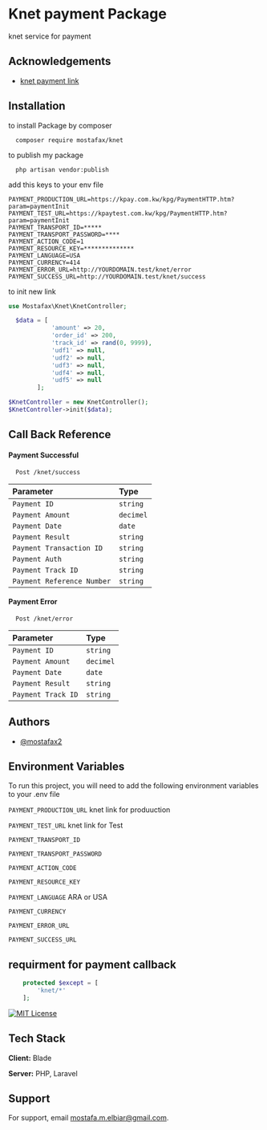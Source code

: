 
# Knet payment Package

knet service for payment


## Acknowledgements

 - [knet payment link ](hhttps://www.knet.com.kw/)



## Installation



to install Package by composer

```composer
  composer require mostafax/knet
```

to publish my package

```composer
  php artisan vendor:publish 
```

add this keys to your env file

```env
PAYMENT_PRODUCTION_URL=https://kpay.com.kw/kpg/PaymentHTTP.htm?param=paymentInit
PAYMENT_TEST_URL=https://kpaytest.com.kw/kpg/PaymentHTTP.htm?param=paymentInit
PAYMENT_TRANSPORT_ID=*****
PAYMENT_TRANSPORT_PASSWORD=****
PAYMENT_ACTION_CODE=1
PAYMENT_RESOURCE_KEY=**************
PAYMENT_LANGUAGE=USA
PAYMENT_CURRENCY=414
PAYMENT_ERROR_URL=http://YOURDOMAIN.test/knet/error
PAYMENT_SUCCESS_URL=http://YOURDOMAIN.test/knet/success
```


to init new link  

```php
use Mostafax\Knet\KnetController;
```
```php
  $data = [
            'amount' => 20,
            'order_id' => 200,
            'track_id' => rand(0, 9999),
            'udf1' => null,
            'udf2' => null,
            'udf3' => null,
            'udf4' => null,
            'udf5' => null
        ]; 
```
```php
$KnetController = new KnetController();
$KnetController->init($data);
``` 
## Call Back Reference

####  Payment Successful 

```http
  Post /knet/success
```

| Parameter | Type     |  
| :-------- | :------- | 
| `Payment ID` | `string` |  
| `Payment Amount` | `decimel` | 
| `Payment Date` | `date` | 
| `Payment Result` | `string` | 
| `Payment Transaction ID` | `string` | 
| `Payment Auth` | `string` | 
| `Payment Track ID` | `string` | 
| `Payment Reference Number` | `string` | 

 
####  Payment Error 

```http
  Post /knet/error
```

| Parameter | Type     |  
| :-------- | :------- | 
| `Payment ID` | `string` |  
| `Payment Amount` | `decimel` | 
| `Payment Date` | `date` | 
| `Payment Result` | `string` |   
| `Payment Track ID` | `string` |  

## Authors

- [@mostafax2](https://github.com/mostafax2)


## Environment Variables

To run this project, you will need to add the following environment variables to your .env file

`PAYMENT_PRODUCTION_URL`  knet link for produuction

`PAYMENT_TEST_URL`  knet link for Test

`PAYMENT_TRANSPORT_ID` 

`PAYMENT_TRANSPORT_PASSWORD`

`PAYMENT_ACTION_CODE`

`PAYMENT_RESOURCE_KEY`

`PAYMENT_LANGUAGE` ARA or USA

`PAYMENT_CURRENCY` 

`PAYMENT_ERROR_URL`

`PAYMENT_SUCCESS_URL`

 
## requirment for payment callback
```php
    protected $except = [
        'knet/*'
    ];
```

[![MIT License](https://img.shields.io/badge/License-MIT-green.svg)](https://choosealicense.com/licenses/mit/)
 
 
## Tech Stack

**Client:** Blade

**Server:** PHP, Laravel


 

## Support

For support, email mostafa.m.elbiar@gmail.com.

